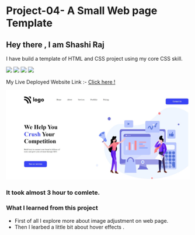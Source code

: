 # Project-04-  A Small Web page Template
 ## Hey there ,  I am Shashi Raj 
 I have build a template of HTML and CSS project using my core CSS skill. 
 
 ![](https://img.shields.io/badge/Project-04-yellow)
 ![](https://img.shields.io/badge/HTML-5-orange)
 ![](https://img.shields.io/badge/CSS-3-pink)
 ![](https://img.shields.io/badge/LCO-HiteshSir-gr)

 My Live Deployed Website Link :- [Click here !](https://project4-shashi.netlify.app/)

 
 ![](./assets/web-page.jpg)

 ### It took almost 3 hour to comlete.

 ### What I learned from this project 
 - First of all I explore more about image adjustment on web page.
 - Then I learbed a little bit about hover effects .
